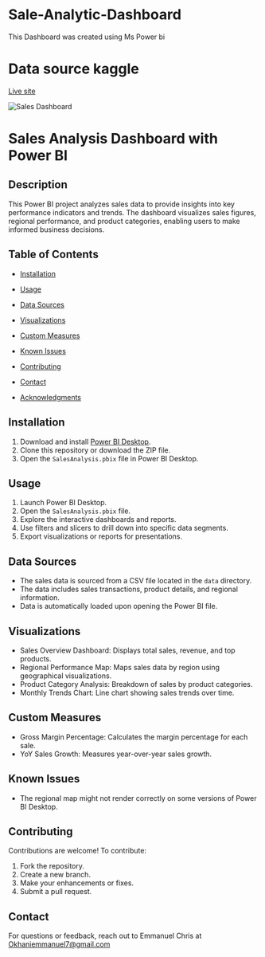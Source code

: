 # Sale-Analytic-Dashboard
This Dashboard was created using Ms Power bi 
# Data source kaggle

[Live site](https://www.novypro.com/project/sales-13)

 ![Sales Dashboard](https://i.ibb.co/4mqCBX5/SALES-DASHBOARD.jpg)
# Sales Analysis Dashboard with Power BI

## Description
This Power BI project analyzes sales data to provide insights into key performance indicators and trends. The dashboard visualizes sales figures, regional performance, and product categories, enabling users to make informed business decisions.

## Table of Contents
- [Installation](#installation)
- [Usage](#usage)
- [Data Sources](#data-sources)
- [Visualizations](#visualizations)
- [Custom Measures](#custom-measures)
- [Known Issues](#known-issues)
- [Contributing](#contributing)

- [Contact](#contact)
- [Acknowledgments](#acknowledgments)

## Installation
1. Download and install [Power BI Desktop](https://powerbi.microsoft.com/en-us/desktop/).
2. Clone this repository or download the ZIP file.
3. Open the `SalesAnalysis.pbix` file in Power BI Desktop.

## Usage
1. Launch Power BI Desktop.
2. Open the `SalesAnalysis.pbix` file.
3. Explore the interactive dashboards and reports.
4. Use filters and slicers to drill down into specific data segments.
5. Export visualizations or reports for presentations.

## Data Sources
- The sales data is sourced from a CSV file located in the `data` directory.
- The data includes sales transactions, product details, and regional information.
- Data is automatically loaded upon opening the Power BI file.

## Visualizations
- Sales Overview Dashboard: Displays total sales, revenue, and top products.
- Regional Performance Map: Maps sales data by region using geographical visualizations.
- Product Category Analysis: Breakdown of sales by product categories.
- Monthly Trends Chart: Line chart showing sales trends over time.

## Custom Measures
- Gross Margin Percentage: Calculates the margin percentage for each sale.
- YoY Sales Growth: Measures year-over-year sales growth.

## Known Issues
- The regional map might not render correctly on some versions of Power BI Desktop.

## Contributing
Contributions are welcome! To contribute:
1. Fork the repository.
2. Create a new branch.
3. Make your enhancements or fixes.
4. Submit a pull request.

## Contact
For questions or feedback, reach out to Emmanuel Chris at Okhaniemmanuel7@gmail.com



